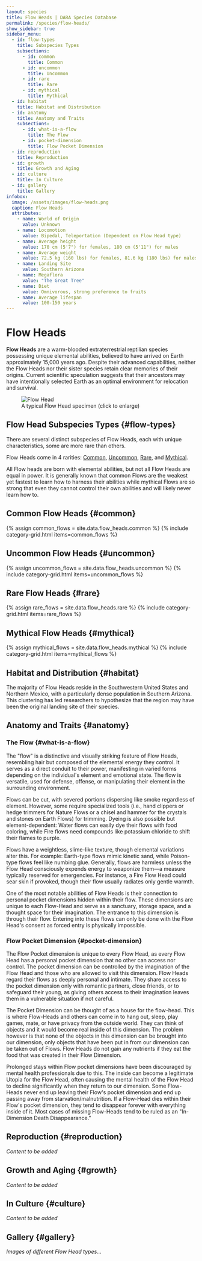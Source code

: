 ```yaml
---
layout: species
title: Flow Heads | DARA Species Database
permalink: /species/flow-heads/
show_sidebar: true
sidebar_menu:
  - id: flow-types
    title: Subspecies Types
    subsections:
      - id: common
        title: Common
      - id: uncommon
        title: Uncommon
      - id: rare
        title: Rare
      - id: mythical
        title: Mythical
  - id: habitat
    title: Habitat and Distribution
  - id: anatomy
    title: Anatomy and Traits
    subsections:
      - id: what-is-a-flow
        title: The Flow
      - id: pocket-dimension
        title: Flow Pocket Dimension
  - id: reproduction
    title: Reproduction
  - id: growth
    title: Growth and Aging
  - id: culture
    title: In Culture
  - id: gallery
    title: Gallery
infobox:
  image: /assets/images/flow-heads.png
  caption: Flow Heads
  attributes:
    - name: World of Origin
      value: Unknown
    - name: Locomotion
      value: Bipedal, Teleportation (Dependent on Flow Head type)
    - name: Average height
      value: 170 cm (5'7") for females, 180 cm (5'11") for males
    - name: Average weight
      value: 72.5 kg (160 lbs) for females, 81.6 kg (180 lbs) for males
    - name: Landing Site
      value: Southern Arizona
    - name: Megaflora
      value: "The Great Tree"
    - name: Diet
      value: Omnivorous, strong preference to fruits
    - name: Average lifespan
      value: 100-150 years
---
```


# Flow Heads

**Flow Heads** are a warm-blooded extraterrestrial reptilian species possessing unique elemental abilities, believed to have arrived on Earth approximately 15,000 years ago. Despite their advanced capabilities, neither the Flow Heads nor their sister species retain clear memories of their origins. Current scientific speculation suggests that their ancestors may have intentionally selected Earth as an optimal environment for relocation and survival.

<div class="species-image">
  <figure>
    <img src="{{ '/assets/images/flow-heads.png' | relative_url }}" 
         alt="Flow Head" 
         class="thumbnail" 
         onclick="openLightbox(this.src, this.alt)">
    <figcaption>A typical Flow Head specimen (click to enlarge)</figcaption>
  </figure>
</div>

## Flow Head Subspecies Types {#flow-types}

There are several distinct subspecies of Flow Heads, each with unique characteristics, some are more rare than others.

Flow Heads come in 4 rarities: [Common](#common-flow), [Uncommon](#uncommon-flow), [Rare](#rare-flow), and [Mythical](#mythical-flow).

All Flow heads are born with elemental abilities, but not all Flow Heads are equal in power. It is generally known that common Flows are the weakest yet fastest to learn how to harness their abilities while mythical Flows are so strong that even they cannot control their own abilities and will likely never learn how to.

## Common Flow Heads {#common}

{% assign common_flows = site.data.flow_heads.common %}
{% include category-grid.html items=common_flows %}

## Uncommon Flow Heads {#uncommon}

{% assign uncommon_flows = site.data.flow_heads.uncommon %}
{% include category-grid.html items=uncommon_flows %}

## Rare Flow Heads {#rare}

{% assign rare_flows = site.data.flow_heads.rare %}
{% include category-grid.html items=rare_flows %}

## Mythical Flow Heads {#mythical}

{% assign mythical_flows = site.data.flow_heads.mythical %}
{% include category-grid.html items=mythical_flows %}

## Habitat and Distribution {#habitat}

The majority of Flow Heads reside in the Southwestern United States and Northern Mexico, with a particularly dense population in Southern Arizona. This clustering has led researchers to hypothesize that the region may have been the original landing site of their species.

## Anatomy and Traits {#anatomy}

### The Flow {#what-is-a-flow}

The "flow" is a distinctive and visually striking feature of Flow Heads, resembling hair but composed of the elemental energy they control. It serves as a direct conduit to their power, manifesting in varied forms depending on the individual's element and emotional state. The flow is versatile, used for defense, offense, or manipulating their element in the surrounding environment.

Flows can be cut, with severed portions dispersing like smoke regardless of element. However, some require specialized tools (i.e., hand clippers or hedge trimmers for Nature Flows or a chisel and hammer for the crystals and stones on Earth Flows) for trimming. Dyeing is also possible but element-dependent: Water flows can easily dye their flows with food coloring, while Fire flows need compounds like potassium chloride to shift their flames to purple.

Flows have a weightless, slime-like texture, though elemental variations alter this. For example: Earth-type flows mimic kinetic sand, while Poison-type flows feel like numbing glue. Generally, flows are harmless unless the Flow Head consciously expends energy to weaponize them—a measure typically reserved for emergencies. For instance, a Fire Flow Head could sear skin if provoked, though their flow usually radiates only gentle warmth.

One of the most notable abilities of Flow Heads is their connection to personal pocket dimensions hidden within their flow. These dimensions are unique to each Flow-Head and serve as a sanctuary, storage space, and a thought space for their imagination. The entrance to this dimension is through their flow. Entering into these flows can only be done with the Flow Head's consent as forced entry is physically impossible.

### Flow Pocket Dimension {#pocket-dimension}

The Flow Pocket dimension is unique to every Flow Head, as every Flow Head has a personal pocket dimension that no other can access nor control. The pocket dimension can be controlled by the imagination of the Flow Head and those who are allowed to visit this dimension. Flow Heads regard their flows as deeply personal and intimate. They share access to the pocket dimension only with romantic partners, close friends, or to safeguard their young, as giving others access to their imagination leaves them in a vulnerable situation if not careful.

The Pocket Dimension can be thought of as a house for the flow-head. This is where Flow-Heads and others can come in to hang out, sleep, play games, mate, or have privacy from the outside world. They can think of objects and it would become real inside of this dimension. The problem however is that none of the objects in this dimension can be brought into our dimension, only objects that have been put in from our dimension can be taken out of Flows. Flow Heads do not gain any nutrients if they eat the food that was created in their Flow Dimension.

Prolonged stays within Flow pocket dimensions have been discouraged by mental health professionals due to this. The inside can become a legitimate Utopia for the Flow Head, often causing the mental health of the Flow Head to decline significantly when they return to our dimension. Some Flow-Heads never end up leaving their Flow's pocket dimension and end up passing away from starvation/malnutrition. If a Flow-Head dies within their Flow's pocket dimension, they tend to disappear forever with everything inside of it. Most cases of missing Flow-Heads tend to be ruled as an "In-Dimension Death Disappearance."

## Reproduction {#reproduction}

*Content to be added*

## Growth and Aging {#growth}

*Content to be added*

## In Culture {#culture}

*Content to be added*

## Gallery {#gallery}

*Images of different Flow Head types...*
